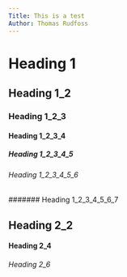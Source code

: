 ```yaml
---
Title: This is a test
Author: Thomas Rudfoss
---
```


# Heading 1

## Heading 1_2

### Heading 1_2_3

#### Heading 1_2_3_4

##### Heading 1_2_3_4_5

###### Heading 1_2_3_4_5_6

####### Heading 1_2_3_4_5_6_7

## Heading 2_2

#### Heading 2_4

###### Heading 2_6

